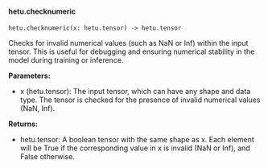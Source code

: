 #### hetu.checknumeric

```
hetu.checknumeric(x: hetu.tensor) -> hetu.tensor
```

Checks for invalid numerical values (such as NaN or Inf) within the input tensor. This is useful for debugging and ensuring numerical stability in the model during training or inference.

**Parameters:**

* x (hetu.tensor): The input tensor, which can have any shape and data type. The tensor is checked for the presence of invalid numerical values (NaN, Inf).

**Returns:**

* hetu.tensor: A boolean tensor with the same shape as x. Each element will be True if the corresponding value in x is invalid (NaN or Inf), and False otherwise.

